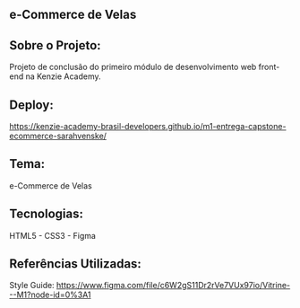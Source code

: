 ## e-Commerce de Velas

## Sobre o Projeto:

Projeto de conclusão do primeiro módulo de desenvolvimento web front-end na Kenzie Academy. 

## Deploy: 
https://kenzie-academy-brasil-developers.github.io/m1-entrega-capstone-ecommerce-sarahvenske/

## Tema: 
e-Commerce de Velas

## Tecnologias: 
HTML5 - CSS3 - Figma

## Referências Utilizadas:
Style Guide: https://www.figma.com/file/c6W2gS11Dr2rVe7VUx97io/Vitrine---M1?node-id=0%3A1





